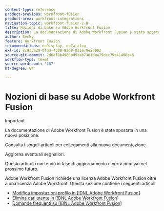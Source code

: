 ```yaml
---
content-type: reference
product-previous: workfront-fusion
product-area: workfront-integrations
navigation-topic: workfront-fusion-2-0
title: Nozioni di base su Adobe Workfront Fusion
description: La documentazione di Adobe Workfront Fusion è stata spostata in una nuova posizione. Questo articolo è stato dichiarato obsoleto, ma contiene un collegamento al nuovo articolo che descrive questa funzionalità.
author: Becky
feature: Workfront Fusion
recommendations: noDisplay, noCatalog
exl-id: 8c933a29-0fdd-4c00-92d9-931e70e2e093
source-git-commit: 2d6af8b4988bd9aab7381daa79dec79e41408c45
workflow-type: tm+mt
source-wordcount: '107'
ht-degree: 0%

---
```


# Nozioni di base su Adobe Workfront Fusion

>[!IMPORTANT]
>
>La documentazione di Adobe Workfront Fusion è stata spostata in una nuova posizione.
>
>Consulta i singoli articoli per collegamenti alla nuova documentazione.
>
>Aggiorna eventuali segnalibri.
>
>Questo articolo non è più in fase di aggiornamento e verrà rimosso nel prossimo futuro.

Adobe Workfront Fusion richiede una licenza Adobe Workfront Fusion oltre a una licenza Adobe Workfront.
Questa sezione contiene i seguenti articoli:

* [Modifica impostazioni profilo in [!DNL Adobe Workfront Fusion]](../../workfront-fusion/workfront-fusion-basics/change-profile-settings.md)
* [Elimina dati utente in [!DNL Adobe Workfront Fusion]](../../workfront-fusion/workfront-fusion-basics/delete-user-data.md)
* [Domande frequenti su [!DNL Adobe Workfront Fusion]](../../workfront-fusion/workfront-fusion-basics/faq.md)
